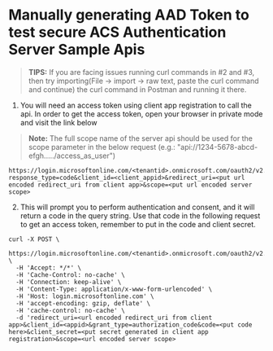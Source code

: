 # Manually generating AAD Token to test secure ACS Authentication Server Sample Apis

> **TIPS:** If you are facing issues running curl commands in #2 and #3, then try importing(File -> import -> raw text, paste the curl command and continue) the curl command in Postman and running it there.
1. You will need an access token using client app registration to call the api. In order to get the access token, open your browser in private mode and visit the link below

> **Note:** The full scope name of the server api should be used for the scope parameter in the below request (e.g.: "api://1234-5678-abcd-efgh...../access_as_user")
```
https://login.microsoftonline.com/<tenantid>.onmicrosoft.com/oauth2/v2.0/authorize?response_type=code&client_id=<client_appid>&redirect_uri=<put url encoded redirect_uri from client app>&scope=<put url encoded server scope>
```
2. This will prompt you to perform authentication and consent, and it will return a code in the query string. 
Use that code in the following request to get an access token, remember to put in the code and client secret.
``` SHELL
curl -X POST \
  https://login.microsoftonline.com/<tenantid>.onmicrosoft.com/oauth2/v2.0/token \
  -H 'Accept: */*' \
  -H 'Cache-Control: no-cache' \
  -H 'Connection: keep-alive' \
  -H 'Content-Type: application/x-www-form-urlencoded' \
  -H 'Host: login.microsoftonline.com' \
  -H 'accept-encoding: gzip, deflate' \
  -H 'cache-control: no-cache' \
  -d 'redirect_uri=<url encoded redirect_uri from client app>&client_id=<appid>&grant_type=authorization_code&code=<put code here>&client_secret=<put secret generated in client app registration>&scope=<url encoded server scope>
  ```